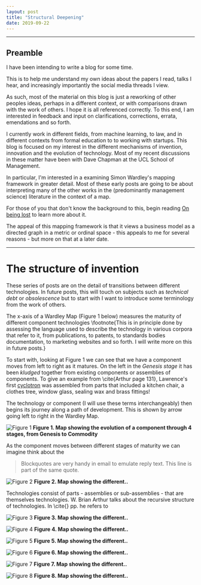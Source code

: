 ```yaml
---
layout: post
title: "Structural Deepening"
date: 2019-09-22
---
```


***

## Preamble

I have been intending to write a blog for some time.

This is to help me understand my own ideas about the papers I read, talks I hear, and increasingly importantly the social media threads I view. 

As such, most of the material on this blog is just a reworking of other peoples ideas, perhaps in a different context, or with comparisons drawn with the work of others. I hope it is all referenced correctly. To this end, I am interested in feedback and input on clarifications, corrections, errata, emendations and so forth. 

I currently work in different fields, from machine learning, to law, and in different contexts from formal education to to working with startups. This blog is focused on my interest in the different mechanisms of invention, innovation and the evolution of technology. Most of my recent discussions in these matter have been with Dave Chapman at the UCL School of Management.    

In particular, I'm interested in a examining Simon Wardley's mapping framework in greater detail. Most of these early posts are going to be about interpreting many of the other works in the (predominantly management science) literature in the context of a map. 

For those of you that don't know the background to this, begin reading  [On being lost](https://medium.com/wardleymaps/on-being-lost-2ef5f05eb1ec) to learn more about it. 

The appeal of this mapping framework is that it views a business model as a directed graph in a metric or ordinal space - this appeals to me for several reasons - but more on that at a later date. 

***

# The structure of invention

These series of posts are on the detail of transitions between different technologies. In future posts, this will touch on subjects such as *technical debt* or *obsolescence* but to start with I want to introduce some terminology from the work of others. 

The x-axis of a Wardley Map (Figure 1 below) measures the maturity of different component technologies \footnote{This is in principle done by assessing the language used to describe the technology in various corpora that refer to it, from publications, to patents, to standards bodies documentation, to marketing websites and so forth. I will write more on this in future posts.}

To start with, looking at Figure 1 we can see that we have a component moves from left to right as it matures. On the left in the *Genesis stage* it has been *kludged* together from existing components or assemblies of components. To give an example from \cite{Arthur page 131}, Lawrence's first [cyclotron](https://en.wikipedia.org/wiki/Cyclotron) was assembled from parts that included a kitchen chair, a clothes tree, window glass, sealing wax and brass fittings!  

The technology or component (I will use these terms interchangeably) then begins its journey along a path of development. This is shown by arrow going left to right in the Wardley Map. 

![Figure 1](/assets/0001_Structural_Deepening_Fig1.png)
**Figure 1. Map showing the evolution of a component through 4 stages, from Genesis to Commodity**

As the component moves between different stages of maturity we can imagine think about the 

> Blockquotes are very handy in email to emulate reply text.
> This line is part of the same quote.


![Figure 2](/assets/0001_Structural_Deepening_Fig2.png)
**Figure 2. Map showing the different..**


Technologies consist of parts - assemblies or sub-assemblies - that are themselves technologies. W. Brian Arthur talks about the recursive structure of technologies. In \cite{} pp. he refers to 

![Figure 3](/assets/0001_Structural_Deepening_Fig3.png)
**Figure 3. Map showing the different..**

![Figure 4](/assets/0001_Structural_Deepening_Fig4.png)
**Figure 4. Map showing the different..**

![Figure 5](/assets/0001_Structural_Deepening_Fig5.png)
**Figure 5. Map showing the different..**

![Figure 6](/assets/0001_Structural_Deepening_Fig6.png)
**Figure 6. Map showing the different..**

![Figure 7](/assets/0001_Structural_Deepening_Fig7.png)
**Figure 7. Map showing the different..**

![Figure 8](/assets/0001_Structural_Deepening_Fig8.png)
**Figure 8. Map showing the different..**
